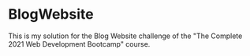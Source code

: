 # BlogWebsite
This is my solution for the Blog Website challenge of the "The Complete 2021 Web Development Bootcamp" course.